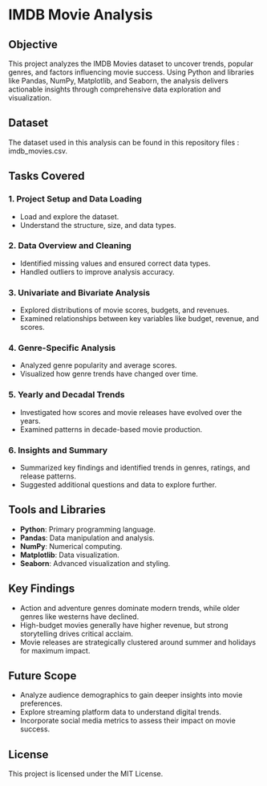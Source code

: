 # IMDB Movie Analysis  

## Objective  
This project analyzes the IMDB Movies dataset to uncover trends, popular genres, and factors influencing movie success. Using Python and libraries like Pandas, NumPy, Matplotlib, and Seaborn, the analysis delivers actionable insights through comprehensive data exploration and visualization.  

## Dataset  
The dataset used in this analysis can be found in this repository files : imdb_movies.csv.  

## Tasks Covered  
### 1. **Project Setup and Data Loading**  
- Load and explore the dataset.  
- Understand the structure, size, and data types.  

### 2. **Data Overview and Cleaning**  
- Identified missing values and ensured correct data types.  
- Handled outliers to improve analysis accuracy.  

### 3. **Univariate and Bivariate Analysis**  
- Explored distributions of movie scores, budgets, and revenues.  
- Examined relationships between key variables like budget, revenue, and scores.  

### 4. **Genre-Specific Analysis**  
- Analyzed genre popularity and average scores.  
- Visualized how genre trends have changed over time.  

### 5. **Yearly and Decadal Trends**  
- Investigated how scores and movie releases have evolved over the years.  
- Examined patterns in decade-based movie production.  

### 6. **Insights and Summary**  
- Summarized key findings and identified trends in genres, ratings, and release patterns.  
- Suggested additional questions and data to explore further.  

## Tools and Libraries  
- **Python**: Primary programming language.  
- **Pandas**: Data manipulation and analysis.  
- **NumPy**: Numerical computing.  
- **Matplotlib**: Data visualization.  
- **Seaborn**: Advanced visualization and styling.  

## Key Findings  
- Action and adventure genres dominate modern trends, while older genres like westerns have declined.  
- High-budget movies generally have higher revenue, but strong storytelling drives critical acclaim.  
- Movie releases are strategically clustered around summer and holidays for maximum impact.

## Future Scope
- Analyze audience demographics to gain deeper insights into movie preferences.
- Explore streaming platform data to understand digital trends.
- Incorporate social media metrics to assess their impact on movie success.

## License
This project is licensed under the MIT License.
